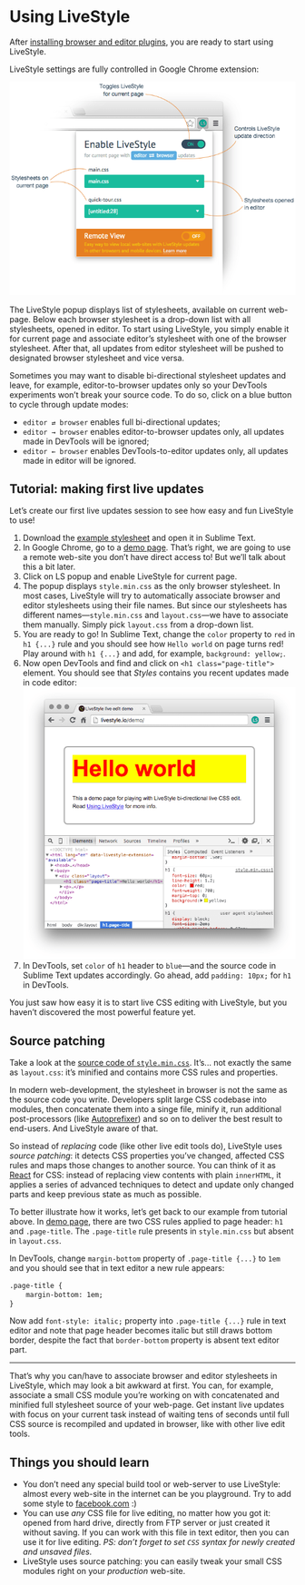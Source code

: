 # Using LiveStyle

After [installing browser and editor plugins](/docs/), you are ready to start using LiveStyle.

LiveStyle settings are fully controlled in Google Chrome extension:

![image](img/ls-controls.png)

The LiveStyle popup displays list of stylesheets, available on current web-page. Below each browser stylesheet is a drop-down list with all stylesheets, opened in editor. To start using LiveStyle, you simply enable it for current page and associate editor’s stylesheet with one of the browser stylesheet. After that, all updates from editor stylesheet will be pushed to designated browser stylesheet and vice versa.

Sometimes you may want to disable bi-directional stylesheet updates and leave, for example, editor-to-browser updates only so your DevTools experiments won’t break your source code. To do so, click on a blue button to cycle through update modes:

* `editor ⇄ browser` enables full bi-directional updates;
* `editor → browser` enables editor-to-browser updates only, all updates made in DevTools will be ignored;
* `editor ← browser` enables DevTools-to-editor updates only, all updates made in editor will be ignored.

## Tutorial: making first live updates

Let’s create our first live updates session to see how easy and fun LiveStyle to use!

1. Download the [example stylesheet](/demo/layout.css) and open it in Sublime Text.
2. In Google Chrome, go to a [demo page](/demo/). That’s right, we are going to use a remote web-site you don’t have direct access to! But we’ll talk about this a bit later.
3. Click on LS popup and enable LiveStyle for current page.
4. The popup displays `style.min.css` as the only browser stylesheet. In most cases, LiveStyle will try to automatically associate browser and editor stylesheets using their file names. But since our stylesheets has different names—`style.min.css` and `layout.css`—we have to associate them manually. Simply pick `layout.css` from a drop-down list.
5. You are ready to go! In Sublime Text, change the `color` property to `red` in `h1 {...}` rule and you should see how `Hello world` on page turns red! Play around with `h1 {...}` and add, for example, `background: yellow;`.
6. Now open DevTools and find and click on `<h1 class="page-title">` element. You should see that *Styles* contains you recent updates made in code editor:
![image](img/ls-demo1.png)
7. In DevTools, set `color` of `h1` header to `blue`—and the source code in Sublime Text updates accordingly. Go ahead, add `padding: 10px;` for `h1` in DevTools.

You just saw how easy it is to start live CSS editing with LiveStyle, but you haven’t discovered the most powerful feature yet.

## Source patching

Take a look at the [source code of `style.min.css`](/demo/style.min.css). It’s... not exactly the same as `layout.css`: it’s minified and contains more CSS rules and properties.

In modern web-development, the stylesheet in browser is not the same as the source code you write. Developers split large CSS codebase into modules, then concatenate them into a singe file, minify it, run additional post-processors (like [Autoprefixer](https://github.com/postcss/autoprefixer)) and so on to deliver the best result to end-users. And LiveStyle aware of that.

So instead of *replacing* code (like other live edit tools do), LiveStyle uses *source patching*: it detects CSS properties you’ve changed, affected CSS rules and maps those changes to another source. You can think of it as [React](https://facebook.github.io/react/) for CSS: instead of replacing view contents with plain `innerHTML`, it applies a series of advanced techniques to detect and update only changed parts and keep previous state as much as possible.

To better illustrate how it works, let’s get back to our example from tutorial above. In [demo page](/demo/), there are two CSS rules applied to page header: `h1` and `.page-title`. The `.page-title` rule presents in `style.min.css` but absent in `layout.css`. 

In DevTools, change `margin-bottom` property of `.page-title {...}` to  `1em` and you should see that in text editor a new rule appears:

```
.page-title {
    margin-bottom: 1em;
}
```

Now add `font-style: italic;` property into `.page-title {...}` rule in text editor and note that page header becomes italic but still draws bottom border, despite the fact that `border-bottom` property is absent text editor part.

---

That’s why you can/have to associate browser and editor stylesheets in LiveStyle, which may look a bit awkward at first. You can, for example, associate a small CSS module you’re working on with concatenated and minified full stylesheet source of your web-page. Get instant live updates with focus on your current task instead of waiting tens of seconds until full CSS source is recompiled and updated in browser, like with other live edit tools.

## Things you should learn

* You don’t need any special build tool or web-server to use LiveStyle: almost every web-site in the internet can be you playground. Try to add some style to [facebook.com](http://facebook.com) :)
* You can use *any* CSS file for live editing, no matter how you got it: opened from hard drive, directly from FTP server or just created it without saving. If you can work with this file in text editor, then you can use it for live editing. *PS: don’t forget to set `CSS` syntax for newly created and unsaved files.*
* LiveStyle uses source patching: you can easily tweak your small CSS modules right on your *production* web-site.